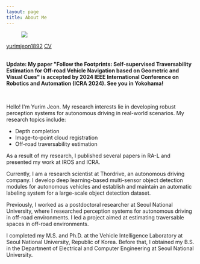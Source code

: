 ```yaml
---
layout: page
title: About Me
---
```



<figure>
    <img src="{{ "/assets/profilepic.jpg" | relative_url }}">
</figure>

<div class="icon-container">
    <span class="link-with-icon">
        <i data-feather="github"></i>
        <a href="https://github.com/yurimjeon1892" target="_blank">yurimjeon1892</a>
    </span>
    <span class="link-with-icon">
        <i data-feather="paperclip"></i>
        <a href="{{ "/assets/cv_yurim_jeon.pdf" | relative_url }}" target="_blank">CV</a>
    </span>    
</div>

<br>


**Update: My paper "Follow the Footprints: Self-supervised Traversability Estimation for Off-road Vehicle Navigation based on Geometric and Visual Cues" is accepted by 2024 IEEE International Conference on Robotics and Automation (ICRA 2024). See you in Yokohama!**

<br>

Hello! I'm Yurim Jeon. My research interests lie in developing robust perception systems for autonomous driving in real-world scenarios. My research topics include:

* Depth completion
* Image-to-point cloud registration
* Off-road traversability estimation

As a result of my research, I published several papers in RA-L and presented my work at IROS and ICRA. 

Currently, I am a research scientist at Thordrive, an autonomous driving company. I develop deep learning-based multi-sensor object detection modules for autonomous vehicles and establish and maintain an automatic labeling system for a large-scale object detection dataset.

Previously, I worked as a postdoctoral researcher at Seoul National University, where I researched perception systems for autonomous driving in off-road environments. I led a project aimed at estimating traversable spaces in off-road environments.

I completed my M.S. and Ph.D. at the Vehicle Intelligence Laboratory at Seoul National University, Republic of Korea. Before that, I obtained my B.S. in the Department of Electrical and Computer Engineering at Seoul National University.
